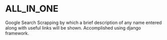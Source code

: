 # ALL_IN_ONE
 Google Search Scrapping by which a brief description of any name entered along with useful links will be shown. Accomplished using django framework.
